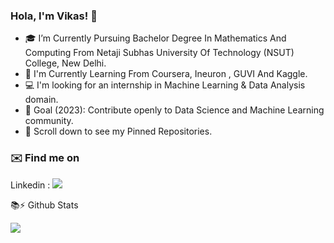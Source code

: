 ### Hola, I'm Vikas! 👋


- 🎓 I’m Currently Pursuing Bachelor Degree In Mathematics And Computing From Netaji Subhas University Of Technology (NSUT) College, New Delhi.
- 🌱 I'm Currently Learning From Coursera, Ineuron , GUVI And Kaggle.
- 💻 I'm looking for an internship in Machine Learning & Data Analysis domain.
- 🎯 Goal (2023): Contribute openly to Data Science and Machine Learning community.
- 📌 Scroll down to see my Pinned Repositories.


### ✉️ Find me on
Linkedin : <img src = "https://www.linkedin.com/in/vikas-a74441190/">

📚⚡ Github Stats



<img src="https://github-readme-stats.vercel.app/api?username=Vikas2201&theme=radical&show_icons=true">


